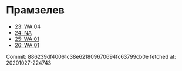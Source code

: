 # Прамзелев
- [23: WA 04](23.md)
- [24: NA](24.md)
- [25: WA 01](25.md)
- [26: WA 01](26.md)

Commit: 886239df40061c38e621809670694fc63799cb0e
 fetched at: 20201027-224743
